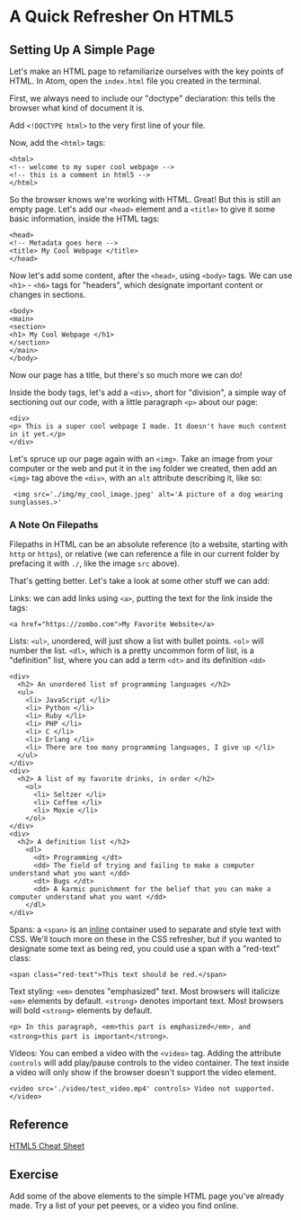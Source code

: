 # A Quick Refresher On HTML5

## Setting Up A Simple Page

Let's make an HTML page to refamiliarize ourselves with the key points of HTML. In Atom, open the `index.html` file you created in the terminal.

First, we always need to include our "doctype" declaration: this tells the browser what kind of document it is.

Add `<!DOCTYPE html>` to the very first line of your file.

Now, add the `<html>` tags:

```
<html>
<!-- welcome to my super cool webpage -->
<!-- this is a comment in html5 -->
</html>
```

So the browser knows we're working with HTML. Great! But this is still an empty page. Let's add our `<head>` element and a `<title>` to give it some basic information, inside the HTML tags:

```
<head>
<!-- Metadata goes here -->
<title> My Cool Webpage </title>
</head>
```

Now let's add some content, after the `<head>`, using `<body>` tags. We can use `<h1>` - `<h6>` tags for "headers", which designate important content or changes in sections.

```
<body>
<main>
<section>
<h1> My Cool Webpage </h1>
</section>
</main>
</body>
```

Now our page has a title, but there's so much more we can do!

Inside the body tags, let's add a `<div>`, short for "division", a simple way of sectioning out our code, with a little paragraph `<p>` about our page:

```
<div>
<p> This is a super cool webpage I made. It doesn't have much content in it yet.</p>
</div>
```

Let's spruce up our page again with an `<img>`. Take an image from your computer or the web and put it in the `img` folder we created, then add an `<img>` tag above the `<div>`, with an `alt` attribute describing it, like so:

```
 <img src='./img/my_cool_image.jpeg' alt='A picture of a dog wearing sunglasses.>'
```
### A Note On Filepaths

Filepaths in HTML can be an absolute reference (to a website, starting with `http` or `https`), or relative (we can reference a file in our current folder by prefacing it with `./`, like the image `src` above).

That's getting better. Let's take a look at some other stuff we can add:

Links: we can add links using `<a>`, putting the text for the link inside the tags:

`<a href="https://zombo.com">My Favorite Website</a>`



Lists: `<ul>`, unordered, will just show a list with bullet points. `<ol>` will number the list. `<dl>`, which is a pretty uncommon form of list, is a "definition" list, where you can add a term `<dt>` and its definition `<dd>`

```
<div>
  <h2> An unordered list of programming languages </h2>
  <ul>
    <li> JavaScript </li>
    <li> Python </li>
    <li> Ruby </li>
    <li> PHP </li>
    <li> C </li>
    <li> Erlang </li>
    <li> There are too many programming languages, I give up </li>
  </ul>
</div>
<div>
  <h2> A list of my favorite drinks, in order </h2>
    <ol>
      <li> Seltzer </li>
      <li> Coffee </li>
      <li> Moxie </li>
    </ol>
</div>
<div>
  <h2> A definition list </h2>
    <dl>
      <dt> Programming </dt>
      <dd> The field of trying and failing to make a computer understand what you want </dd>
      <dt> Bugs </dt>
      <dd> A karmic punishment for the belief that you can make a computer understand what you want </dd>
    </dl>
</div>
```

Spans: a `<span>` is an [inline](https://www.freecodecamp.org/news/inline-elements-and-block-elements-in-html-explained/) container used to separate and style text with CSS. We'll touch more on these in the CSS refresher, but if you wanted to designate some text as being red, you could use a span with a "red-text" class:

`<span class="red-text">This text should be red.</span>`

Text styling:
`<em>` denotes "emphasized" text. Most browsers will italicize `<em>` elements by default.
`<strong>` denotes important text. Most browsers will bold `<strong>` elements by default.

`<p> In this paragraph, <em>this part is emphasized</em>, and <strong>this part is important</strong>`.

Videos: You can embed a video with the `<video>` tag. Adding the attribute `controls` will add play/pause controls to the video container. The text inside a video will only show if the browser doesn't support the video element.

`<video src='./video/test_video.mp4' controls> Video not supported. </video>`


## Reference

[HTML5 Cheat Sheet](https://websitesetup.org/html5-cheat-sheet/)


## Exercise

Add some of the above elements to the simple HTML page you've already made. Try a list of your pet peeves, or a video you find online.
